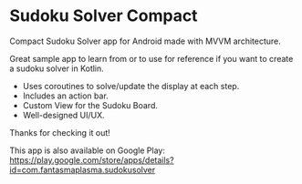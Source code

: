 # Sudoku Solver Compact
Compact Sudoku Solver app for Android made with MVVM architecture.

Great sample app to learn from or to use for reference if you want to create a sudoku solver in Kotlin.
- Uses coroutines to solve/update the display at each step.
- Includes an action bar.
- Custom View for the Sudoku Board.
- Well-designed UI/UX.

Thanks for checking it out!

This app is also available on Google Play:
https://play.google.com/store/apps/details?id=com.fantasmaplasma.sudokusolver

